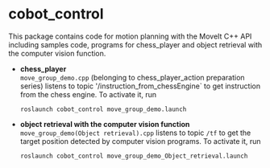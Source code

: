 # cobot_control
This package contains code for motion planning with the MoveIt C++ API including samples code, programs for chess_player and object retrieval with the computer vision function.


* **chess_player**  
  `move_group_demo.cpp` (belonging to chess_player_action preparation series) listens to topic '/instruction_from_chessEngine` to get instruction from the chess engine.
  To activate it, run
  ```
  roslaunch cobot_control move_group_demo.launch
  ```

* **object retrieval with the computer vision function**  
  `move_group_demo(Object retrieval).cpp` listens to topic `/tf` to get the target position detected by computer vision programs.
  To activate it, run
  ```
  roslaunch cobot_control move_group_demo_Object_retrieval.launch
  ```
